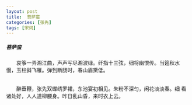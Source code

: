 ```yaml
---
layout: post
title:  菩萨蛮
categories: [张先]
tags: [宋词]
---
```


##### 菩萨蛮


　　哀筝一弄湘江曲，声声写尽湘波绿。纤指十三弦，细将幽恨传。当筵秋水
慢，玉柱斜飞雁。弹到断肠时，春山眉黛低。　　　　　　　　　　　　　　

<br>　　醉垂鞭，张先双蝶绣罗裙，东池宴初相见。朱粉不深匀，闲花淡淡春。细
看诸处好，人人道柳腰身。昨日乱山昏，来时衣上云。　　　　　　　　　　 
　　　　　　　　　　　　　　　　　　　　　　 
　　　　　　　　　　　　　　　　　 
　　　　　　　　　　　　　　　　　　　　　　　　　　　 
 
　　　　　　　 































